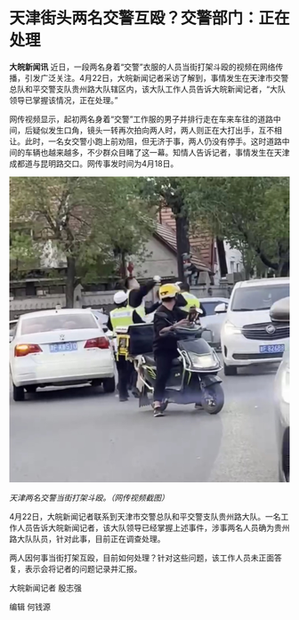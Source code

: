 # 天津街头两名交警互殴？交警部门：正在处理

**大皖新闻讯**
近日，一段两名身着“交警”衣服的人员当街打架斗殴的视频在网络传播，引发广泛关注。4月22日，大皖新闻记者采访了解到，事情发生在天津市交警总队和平交警支队贵州路大队辖区内，该大队工作人员告诉大皖新闻记者，“大队领导已掌握该情况，正在处理。”

网传视频显示，起初两名身着“交警”工作服的男子并排行走在车来车往的道路中间，后疑似发生口角，镜头一转再次拍向两人时，两人则正在大打出手，互不相让。此时，一名女交警小跑上前劝阻，但无济于事，两人仍没有停手。这时道路中间的车辆也越来越多，不少群众目睹了这一幕。知情人告诉记者，事情发生在天津成都道与昆明路交口。网传事发时间为4月18日。

![e5343d34f67675c7a5ce5d213135bac1.jpg](https://raw.githubusercontent.com/qqhsx/qqnews_image/main/2024/04/22/天津街头两名交警互殴？交警部门：正在处理/e5343d34f67675c7a5ce5d213135bac1.jpg)

 _天津两名交警当街打架斗殴。（网传视频截图）_

4月22日，大皖新闻记者联系到天津市交警总队和平交警支队贵州路大队。一名工作人员告诉大皖新闻记者，该大队领导已经掌握上述事件，涉事两名人员确为贵州路大队队员，针对此事，目前正在调查处理。

两人因何事当街打架互殴，目前如何处理？针对这些问题，该工作人员未正面答复，表示会将记者的问题记录并汇报。

大皖新闻记者 殷志强

编辑 何钱源

